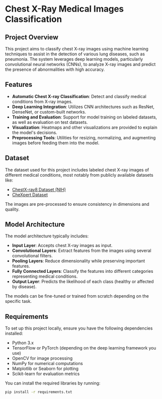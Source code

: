 # Chest X-Ray Medical Images Classification

## Project Overview

This project aims to classify chest X-ray images using machine learning techniques to assist in the detection of various lung diseases, such as pneumonia. The system leverages deep learning models, particularly convolutional neural networks (CNNs), to analyze X-ray images and predict the presence of abnormalities with high accuracy.

## Features

- **Automatic Chest X-ray Classification**: Detect and classify medical conditions from X-ray images.
- **Deep Learning Integration**: Utilizes CNN architectures such as ResNet, DenseNet, or custom-built networks.
- **Training and Evaluation**: Support for model training on labeled datasets, as well as evaluation on test datasets.
- **Visualization**: Heatmaps and other visualizations are provided to explain the model's decisions.
- **Preprocessing Tools**: Utilities for resizing, normalizing, and augmenting images before feeding them into the model.

## Dataset

The dataset used for this project includes labeled chest X-ray images of different medical conditions, most notably from publicly available datasets like:

- [ChestX-ray8 Dataset (NIH)](https://www.nih.gov)
- [CheXpert Dataset](https://stanfordmlgroup.github.io/competitions/chexpert/)

The images are pre-processed to ensure consistency in dimensions and quality.

## Model Architecture

The model architecture typically includes:

- **Input Layer**: Accepts chest X-ray images as input.
- **Convolutional Layers**: Extract features from the images using several convolutional filters.
- **Pooling Layers**: Reduce dimensionality while preserving important features.
- **Fully Connected Layers**: Classify the features into different categories representing medical conditions.
- **Output Layer**: Predicts the likelihood of each class (healthy or affected by disease).

The models can be fine-tuned or trained from scratch depending on the specific task.

## Requirements

To set up this project locally, ensure you have the following dependencies installed:

- Python 3.x
- TensorFlow or PyTorch (depending on the deep learning framework you use)
- OpenCV for image processing
- NumPy for numerical computations
- Matplotlib or Seaborn for plotting
- Scikit-learn for evaluation metrics

You can install the required libraries by running:

```bash
pip install -r requirements.txt
